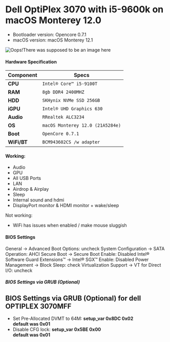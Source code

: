 Dell OptiPlex 3070 with i5-9600k on macOS Monterey 12.0
============================================



- Bootloader version: Opencore 0.7.1
- macOS version: macOS Monterey 12.1


![Oops!There was supposed to be an image here](https://i.imgur.com/jKUO4oY.png)

#### Hardware Specification
| Component | Specs |
|------------|----------------------------------------|
| **CPU**     | `Intel® Core™ i5-9100T` |   
| **RAM**     | `8gb DDR4 2400MHZ`|   
| **HDD**     | `SKHynix NVMe SSD 256GB`|
| **iGPU**    | `Intel® UHD Graphics 630`|
| **Audio**   | `RRealtek ALC3234`|
| **OS**      | `macOS Monterey 12.0 (21A5284e)`|
| **Boot**    | `OpenCore 0.7.1`|
| **WiFi/BT**    | `BCM943602CS /w adapter`|

#### Working: 

- Audio
- GPU 
- All USB Ports
- LAN
- Airdrop & Airplay
- Sleep
- Internal sound and hdmi
- DisplayPort monitor & HDMI monitor + wake/sleep

Not working: 
- WiFi has issues when enabled / make mouse sluggish

#### BIOS Settings

General → Advanced Boot Options: uncheck
System Configuration → SATA Operation: AHCI
Secure Boot → Secure Boot Enable: Disabled
Intel® Software Guard Extensions™ → Intel® SGX™ Enable: Disabled
Power Management → Block Sleep: check
Virtualization Support → VT for Direct I/O: uncheck

##### BIOS Settings via GRUB (Optional)
## BIOS Settings via GRUB (Optional) for dell OPTIPLEX 3070MFF

- Set Pre-Allocated DVMT to 64M: **setup_var 0x8DC 0x02**  
**default was 0x01**
- Disable CFG lock: **setup_var 0x5BE 0x00** </br>
**default was 0x01**
